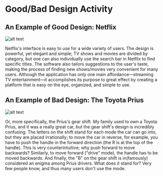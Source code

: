 # Good/Bad Design Activity

## An Example of Good Design: Netflix

![alt text](https://upload.wikimedia.org/wikipedia/en/f/f4/Netflix_-_English.jpg)

Netflix's interface is easy to use for a wide variety of users. The design is powerful, yet elegant and simple; TV shows and movies are divided by category, but one can also individually use the search bar in Netflix to find specific titles. The software also tailors suggestions to the user's taste, making the process of finding new shows/movies very convenient for many users. Although the application has only one main affordance––streaming TV entertainment––it accomplishes its purpose to great effect by creating a platform that is easy on the eye, organized, and simple to use.

## An Example of Bad Design: The Toyota Prius
![alt text](https://agirlsguidetocars.com/wp-content/uploads/2015/12/The-gear-shift-in-the-2015-Toyota-Prius-is-not-your-typical-gear-shift-600x800.jpg)

Or, more specifically, the Prius's gear shift. My family used to own a Toyota Prius, and it was a really great car, but the gear shift's design is incredibly confusing. The letters on the shift stand for each mode the car can go into, but they are placed irrationally; to move the car in reverse, for example, you have to push the handle in the forward direction (the R is at the top of the handle). This is very counterintuitive; why push forward to move backwards? Similarly, to move forward ("drive" mode), the handle has to be moved backwards. And finally, the "B" on the gear shift is in(famously) considered an enigma among Prius drivers. What does it stand for? Very few people know, and thus many users don't use the mode.
